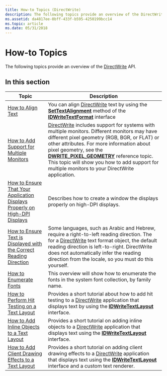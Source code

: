 ```yaml
---
title: How-to Topics (DirectWrite)
description: The following topics provide an overview of the DirectWrite API.
ms.assetid: da4817ee-0bff-433f-b595-4250199bcc14
ms.topic: article
ms.date: 05/31/2018
---
```


# How-to Topics

The following topics provide an overview of the [DirectWrite](direct-write-portal.md) API.

## In this section



| Topic                                                                                                                                                                   | Description                                                                                                                                                                                                                                                                                                                                                                                                                           |
|-------------------------------------------------------------------------------------------------------------------------------------------------------------------------|---------------------------------------------------------------------------------------------------------------------------------------------------------------------------------------------------------------------------------------------------------------------------------------------------------------------------------------------------------------------------------------------------------------------------------------|
| [How to Align Text](how-to-align-text.md)<br/>                                                                                                                   | You can align [DirectWrite](direct-write-portal.md) text by using the [**SetTextAlignment**](/windows/win32/api/dwrite/nf-dwrite-idwritetextformat-settextalignment) method of the [**IDWriteTextFormat**](/windows/win32/api/dwrite/nn-dwrite-idwritetextformat) interface<br/>                                                                                                                                                                                                               |
| [How to Add Support for Multiple Monitors](how-to-add-support-for-multiple-monitors.md)<br/>                                                                     | [DirectWrite](direct-write-portal.md) includes support for systems with multiple monitors. Different monitors may have different pixel geometry (RGB, BGR, or FLAT) or other attributes. For more information about pixel geometry, see the [**DWRITE\_PIXEL\_GEOMETRY**](/windows/win32/api/dwrite/ne-dwrite-dwrite_pixel_geometry) reference topic. This topic will show you how to add support for multiple monitors to your DirectWrite application. <br/> |
| [How to Ensure That Your Application Displays Properly on High-DPI Displays](how-to-ensure-that-your-application-displays-properly-on-high-dpi-displays.md)<br/> | Describes how to create a window the displays properly on high-DPI displays.<br/>                                                                                                                                                                                                                                                                                                                                               |
| [How to Ensure Text is Displayed with the Correct Reading Direction](how-to-ensure-text-is-displayed-with-the-correct-reading-direction.md)<br/>                 | Some languages, such as Arabic and Hebrew, require a right-to-left reading direction. The for a [DirectWrite](direct-write-portal.md) text format object, the default reading direction is left-to-right. DirectWrite does not automatically infer the reading direction from the locale, so you must do this yourself.<br/>                                                                                                   |
| [How to Enumerate Fonts](font-enumeration.md)<br/>                                                                                                               | This overview will show how to enumerate the fonts in the system font collection, by family name.<br/>                                                                                                                                                                                                                                                                                                                          |
| [How to Perform Hit Testing on a Text Layout](how-to-perform-hit-testing-on-a-text-layout.md)<br/>                                                               | Provides a short tutorial about how to add hit testing to a [DirectWrite](direct-write-portal.md) application that displays text by using the [**IDWriteTextLayout**](/windows/win32/api/dwrite/nn-dwrite-idwritetextlayout) interface. <br/>                                                                                                                                                                                                                  |
| [How to Add Inline Objects to a Text Layout](how-to-add-inline-objects-to-a-text-layout.md)<br/>                                                                 | Provides a short tutorial on adding inline objects to a [DirectWrite](direct-write-portal.md) application that displays text using the [**IDWriteTextLayout**](/windows/win32/api/dwrite/nn-dwrite-idwritetextlayout) interface. <br/>                                                                                                                                                                                                                         |
| [How to Add Client Drawing Effects to a Text Layout](how-to-add-custom-drawing-efffects-to-a-text-layout.md)<br/>                                                | Provides a short tutorial on adding client drawing effects to a [DirectWrite](direct-write-portal.md) application that displays text using the [**IDWriteTextLayout**](/windows/win32/api/dwrite/nn-dwrite-idwritetextlayout) interface and a custom text renderer. <br/>                                                                                                                                                                                      |



 

 


